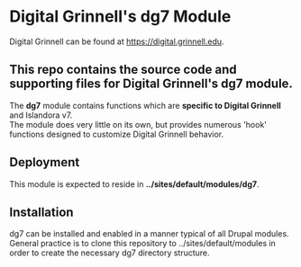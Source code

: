 Digital Grinnell's dg7 Module
=============================

Digital Grinnell can be found at https://digital.grinnell.edu.

## This repo contains the source code and supporting files for Digital Grinnell's dg7 module.

The **dg7** module contains functions which are **specific to Digital Grinnell** 
and Islandora v7.  
The module does very little on its own, but provides numerous 'hook' functions 
designed to customize Digital Grinnell behavior.


Deployment
----------
This module is expected to reside in **../sites/default/modules/dg7**.

Installation
------------
dg7 can be installed and enabled in a manner typical of all Drupal modules.  General 
practice is to clone this repository to ../sites/default/modules in order to create 
the necessary dg7 directory structure. 

